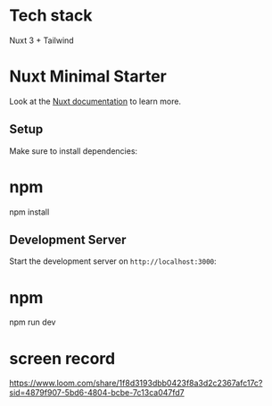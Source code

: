 # Tech stack

Nuxt 3 + Tailwind

# Nuxt Minimal Starter

Look at the [Nuxt documentation](https://nuxt.com/docs/getting-started/introduction) to learn more.

## Setup

Make sure to install dependencies:

# npm

npm install

## Development Server

Start the development server on `http://localhost:3000`:

# npm

npm run dev

# screen record

https://www.loom.com/share/1f8d3193dbb0423f8a3d2c2367afc17c?sid=4879f907-5bd6-4804-bcbe-7c13ca047fd7

